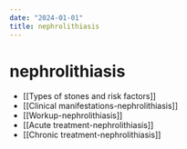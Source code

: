 ```yaml
---
date: "2024-01-01"
title: nephrolithiasis
---
```



# nephrolithiasis

- [[Types of stones and risk factors]]
- [[Clinical manifestations-nephrolithiasis]]
- [[Workup-nephrolithiasis]]
- [[Acute treatment-nephrolithiasis]]
- [[Chronic treatment-nephrolithiasis]]
